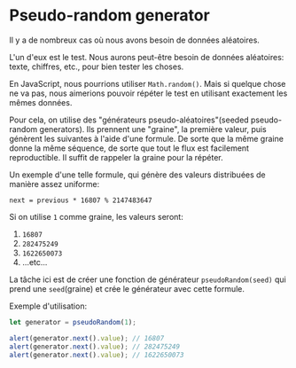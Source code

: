 
# Pseudo-random generator

Il y a de nombreux cas où nous avons besoin de données aléatoires.

L'un d'eux est le test. Nous aurons peut-être besoin de données aléatoires: texte, chiffres, etc., pour bien tester les choses.

En JavaScript, nous pourrions utiliser `Math.random()`. Mais si quelque chose ne va pas, nous aimerions pouvoir répéter le test en utilisant exactement les mêmes données.

Pour cela, on utilise des "générateurs pseudo-aléatoires"(seeded pseudo-random generators). Ils prennent une "graine", la première valeur, puis génèrent les suivantes à l'aide d'une formule. De sorte que la même graine donne la même séquence, de sorte que tout le flux est facilement reproductible. Il suffit de rappeler la graine pour la répéter.

Un exemple d'une telle formule, qui génère des valeurs distribuées de manière assez uniforme:

```
next = previous * 16807 % 2147483647
```

Si on utilise `1` comme graine, les valeurs seront:
1. `16807`
2. `282475249`
3. `1622650073`
4. ...etc...

La tâche ici est de créer une fonction de générateur `pseudoRandom(seed)` qui prend une `seed`(graine) et crée le générateur avec cette formule.

Exemple d'utilisation:

```js
let generator = pseudoRandom(1);

alert(generator.next().value); // 16807
alert(generator.next().value); // 282475249
alert(generator.next().value); // 1622650073
```
